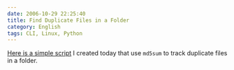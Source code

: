 ```yaml
---
date: 2006-10-29 22:25:40
title: Find Duplicate Files in a Folder
category: English
tags: CLI, Linux, Python
---
```


[Here is a simple script](http://github.com/kdeldycke/scripts/blob/master/findDuplicates.py) I created today that use `md5sum` to track duplicate files in a folder.

